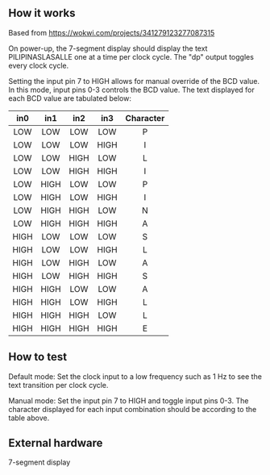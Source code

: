 <!---

This file is used to generate your project datasheet. Please fill in the information below and delete any unused
sections.

You can also include images in this folder and reference them in the markdown. Each image must be less than
512 kb in size, and the combined size of all images must be less than 1 MB.
-->

## How it works

Based from <https://wokwi.com/projects/341279123277087315>

On power-up, the 7-segment display should display the text PILIPINASLASALLE one at a time per clock cycle. The "dp" output toggles every clock cycle.

Setting the input pin 7 to HIGH allows for manual override of the BCD value. In this mode, input pins 0-3 controls the BCD value. The text displayed for each BCD value are tabulated below:

| **in0** | **in1** | **in2** | **in3** | **Character** |
|:-------:|:-------:|:-------:|:-------:|:-------------:|
|   LOW   |   LOW   |   LOW   |   LOW   |       P       |
|   LOW   |   LOW   |   LOW   |   HIGH  |       I       |
|   LOW   |   LOW   |   HIGH  |   LOW   |       L       |
|   LOW   |   LOW   |   HIGH  |   HIGH  |       I       |
|   LOW   |   HIGH  |   LOW   |   LOW   |       P       |
|   LOW   |   HIGH  |   LOW   |   HIGH  |       I       |
|   LOW   |   HIGH  |   HIGH  |   LOW   |       N       |
|   LOW   |   HIGH  |   HIGH  |   HIGH  |       A       |
|   HIGH  |   LOW   |   LOW   |   LOW   |       S       |
|   HIGH  |   LOW   |   LOW   |   HIGH  |       L       |
|   HIGH  |   LOW   |   HIGH  |   LOW   |       A       |
|   HIGH  |   LOW   |   HIGH  |   HIGH  |       S       |
|   HIGH  |   HIGH  |   LOW   |   LOW   |       A       |
|   HIGH  |   HIGH  |   LOW   |   HIGH  |       L       |
|   HIGH  |   HIGH  |   HIGH  |   LOW   |       L       |
|   HIGH  |   HIGH  |   HIGH  |   HIGH  |       E       |

## How to test

Default mode: Set the clock input to a low frequency such as 1 Hz to see the text transition per clock cycle.

Manual mode: Set the input pin 7 to HIGH and toggle input pins 0-3. The character displayed for each input combination should be according to the table above.

## External hardware

7-segment display
